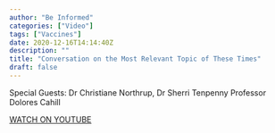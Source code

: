 ```yaml
---
author: "Be Informed"
categories: ["Video"]
tags: ["Vaccines"]
date: 2020-12-16T14:14:40Z
description: ""
title: "Conversation on the Most Relevant Topic of These Times"
draft: false
---
```


Special Guests: Dr Christiane Northrup, Dr Sherri Tenpenny Professor Dolores Cahill  

[WATCH ON YOUTUBE](https://www.youtube.com/watch?v=22fBZDCAYvI&feature=youtu.be)